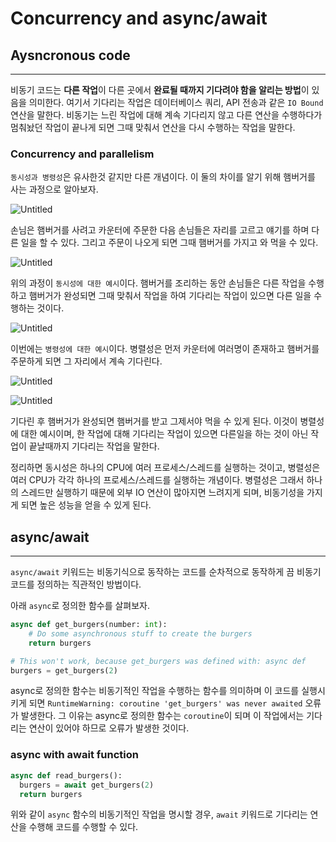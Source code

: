 # Concurrency and async/await

## Aysncronous code

---

비동기 코드는 **다른 작업**이 다른 곳에서 **완료될 때까지 기다려야 함을 알리는 방법**이 있음을 의미한다. 여기서 기다리는 작업은 데이터베이스 쿼리, API 전송과 같은 `IO Bound` 연산을 말한다.
비동기는 느린 작업에 대해 계속 기다리지 않고 다른 연산을 수행하다가 멈춰놨던 작업이 끝나게 되면 그때 맞춰서 연산을 다시 수행하는 작업을 말한다.

### **Concurrency** and **parallelism**

`동시성과 병령성`은 유사한것 같지만 다른 개념이다. 이 둘의 차이를 알기 위해 햄버거를 사는 과정으로 알아보자.

![Untitled](Concurrency%20and%20async%20await%20f88a711a809d4c21b9bbdf4705ab6f62/Untitled.png)

손님은 햄버거를 사려고 카운터에 주문한 다음 손님들은 자리를 고르고 얘기를 하며 다른 일을 할 수 있다. 그리고 주문이 나오게 되면 그때 햄버거를 가지고 와 먹을 수 있다.

![Untitled](Concurrency%20and%20async%20await%20f88a711a809d4c21b9bbdf4705ab6f62/Untitled%201.png)

위의 과정이 `동시성에 대한 예시`이다. 햄버거를 조리하는 동안 손님들은 다른 작업을 수행하고 햄버거가 완성되면 그때 맞춰서 작업을 하여 기다리는 작업이 있으면 다른 일을 수행하는 것이다.

![Untitled](Concurrency%20and%20async%20await%20f88a711a809d4c21b9bbdf4705ab6f62/Untitled%202.png)

이번에는 `병령성에 대한 예시`이다. 병렬성은 먼저 카운터에 여러명이 존재하고 햄버거를 주문하게 되면 그 자리에서 계속 기다린다.

![Untitled](Concurrency%20and%20async%20await%20f88a711a809d4c21b9bbdf4705ab6f62/Untitled%203.png)

![Untitled](Concurrency%20and%20async%20await%20f88a711a809d4c21b9bbdf4705ab6f62/Untitled%204.png)

기다린 후 햄버거가 완성되면 햄버거를 받고 그제서야 먹을 수 있게 된다. 이것이 병렬성에 대한 예시이며, 한 작업에 대해 기다리는 작업이 있으면 다른일을 하는 것이 아닌 작업이 끝날때까지 기다리는 작업을 말한다.

정리하면 동시성은 하나의 CPU에 여러 프로세스/스레드를 실행하는 것이고, 병렬성은 여러 CPU가 각각 하나의 프로세스/스레드를 실행하는 개념이다. 병렬성은 그래서 하나의 스레드만 실행하기 때문에 외부 IO 연산이 많아지면 느려지게 되며, 비동기성을 가지게 되면 높은 성능을 얻을 수 있게 된다.

## async/await

---

`async/await` 키워드는 비동기식으로 동작하는 코드를 순차적으로 동작하게 끔 비동기 코드를 정의하는 직관적인 방법이다. 

아래 `async`로 정의한 함수를 살펴보자.

```python
async def get_burgers(number: int):
    # Do some asynchronous stuff to create the burgers
    return burgers

# This won't work, because get_burgers was defined with: async def
burgers = get_burgers(2)
```

async로 정의한 함수는 비동기적인 작업을 수행하는 함수를 의미하며 이 코드를 실행시키게 되면 
`RuntimeWarning: coroutine 'get_burgers' was never awaited` 오류가 발생한다. 그 이유는 async로 정의한 함수는 `coroutine`이 되며 이 작업에서는 기다리는 연산이 있어야 하므로 오류가 발생한 것이다. 

### async with await function

```python
async def read_burgers():
  burgers = await get_burgers(2)
  return burgers
```

위와 같이 `async` 함수의 비동기적인 작업을 명시할 경우, `await` 키워드로 기다리는 연산을 수행해 코드를 수행할 수 있다.